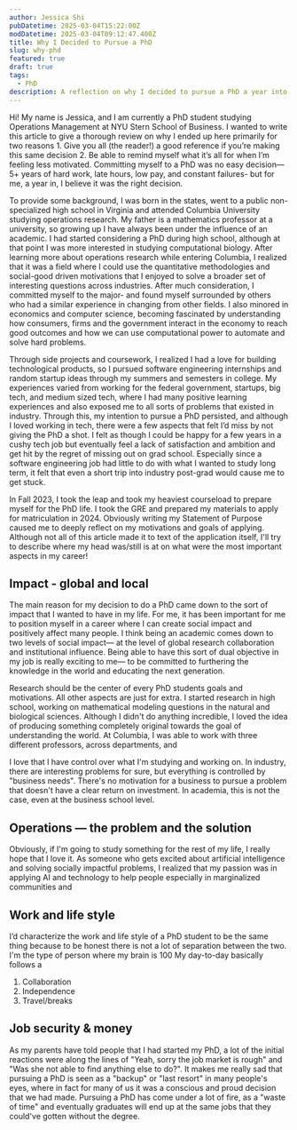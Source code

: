 ```yaml
---
author: Jessica Shi
pubDatetime: 2025-03-04T15:22:00Z
modDatetime: 2025-03-04T09:12:47.400Z
title: Why I Decided to Pursue a PhD
slug: why-phd
featured: true
draft: true
tags:
  - PhD
description: A reflection on why I decided to pursue a PhD a year into the program.
---
```


Hi! My name is Jessica, and I am currently a PhD student studying Operations Management at NYU Stern School of Business. I wanted to write this article to give a thorough review on why I ended up here primarily for two reasons 1. Give you all (the reader!) a good reference if you’re making this same decision 2. Be able to remind myself what it’s all for when I’m feeling less motivated. Committing myself to a PhD was no easy decision— 5+ years of hard work, late hours, low pay, and constant failures- but for me, a year in, I believe it was the right decision.

To provide some background, I was born in the states, went to a public non-specialized high school in Virginia and attended Columbia University studying operations research. My father is a mathematics professor at a university, so growing up I have always been under the influence of an academic. I had started considering a PhD during high school, although at that point I was more interested in studying computational biology. After learning more about operations research while entering Columbia, I realized that it was a field where I could use the quantitative methodologies and social-good driven motivations that I enjoyed to solve a broader set of interesting questions across industries. After much consideration, I committed myself to the major- and found myself surrounded by others who had a similar experience in changing from other fields. I also minored in economics and computer science, becoming fascinated by understanding how consumers, firms and the government interact in the economy to reach good outcomes and how we can use computational power to automate and solve hard problems.

Through side projects and coursework, I realized I had a love for building technological products, so I pursued software engineering internships and random startup ideas through my summers and semesters in college. My experiences varied from working for the federal government, startups, big tech, and medium sized tech, where I had many positive learning experiences and also exposed me to all sorts of problems that existed in industry. Through this, my intention to pursue a PhD persisted, and although I loved working in tech, there were a few aspects that felt I’d miss by not giving the PhD a shot. I felt as though I could be happy for a few years in a cushy tech job but eventually feel a lack of satisfaction and ambition and get hit by the regret of missing out on grad school. Especially since a software engineering job had little to do with what I wanted to study long term, it felt that even a short trip into industry post-grad would cause me to get stuck.

In Fall 2023, I took the leap and took my heaviest courseload to prepare myself for the PhD life. I took the GRE and prepared my materials to apply for matriculation in 2024. Obviously writing my Statement of Purpose caused me to deeply reflect on my motivations and goals of applying. Although not all of this article made it to text of the application itself, I'll try to describe where my head was/still is at on what were the most important aspects in my career!

## Impact - global and local

The main reason for my decision to do a PhD came down to the sort of impact that I wanted to have in my life. For me, it has been important for me to position myself in a career where I can create social impact and positively affect many people. I think being an academic comes down to two levels of social impact— at the level of global research collaboration and institutional influence. Being able to have this sort of dual objective in my job is really exciting to me— to be committed to furthering the knowledge in the world and educating the next generation.

Research should be the center of every PhD students goals and motivations. All other aspects are just for extra. I started research in high school, working on mathematical modeling questions in the natural and biological sciences. Although I didn't do anything incredible, I loved the idea of producing something completely original towards the goal of understanding the world. At Columbia, I was able to work with three different professors, across departments, and

I love that I have control over what I'm studying and working on. In industry, there are interesting problems for sure, but everything is controlled by "business needs". There's no motivation for a business to pursue a problem that doesn't have a clear return on investment. In academia, this is not the case, even at the business school level.

## Operations — the problem and the solution

Obviously, if I'm going to study something for the rest of my life, I really hope that I love it. As someone who gets excited about artificial intelligence and solving socially impactful problems, I realized that my passion was in applying AI and technology to help people especially in marginalized communities and

## Work and life style

I’d characterize the work and life style of a PhD student to be the same thing because to be honest there is not a lot of separation between the two. I'm the type of person where my brain is 100 My day-to-day basically follows a

1. Collaboration
2. Independence
3. Travel/breaks

## Job security & money

As my parents have told people that I had started my PhD, a lot of the initial reactions were along the lines of "Yeah, sorry the job market is rough" and "Was she not able to find anything else to do?". It makes me really sad that pursuing a PhD is seen as a "backup" or "last resort" in many people's eyes, where in fact for many of us it was a conscious and proud decision that we had made. Pursuing a PhD has come under a lot of fire, as a "waste of time" and eventually graduates will end up at the same jobs that they could've gotten without the degree.
